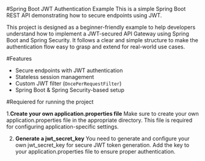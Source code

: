 #Spring Boot JWT Authentication Example
This is a simple Spring Boot REST API demonstrating how to secure endpoints using JWT.

This project is designed as a beginner-friendly example to help developers understand how to implement a JWT-secured API Gateway using Spring Boot and Spring Security.
It follows a clear and simple structure to make the authentication flow easy to grasp and extend for real-world use cases.

#Features
- Secure endpoints with JWT authentication
- Stateless session management
- Custom JWT filter (`OncePerRequestFilter`)
- Spring Boot & Spring Security-based setup

#Requiered for running the project

1.**Create your own application.properties file**
Make sure to create your own application.properties file in the appropriate directory. This file is required for configuring application-specific settings.

2. **Generate a jwt_secret_key**
You need to generate and configure your own jwt_secret_key for secure JWT token generation. Add the key to your application.properties file to ensure proper authentication.
 
    
